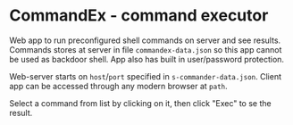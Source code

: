 # CommandEx - command executor

Web app to run preconfigured shell commands on server and see results.
Commands stores at server in file `commandex-data.json` so this
app cannot be used as backdoor shell.
App also has built in user/password protection.

Web-server starts on `host`/`port` specified in `s-commander-data.json`.
Client app can be accessed through any modern browser at `path`.

Select a command from list by clicking on it, then click "Exec" to se the result.
